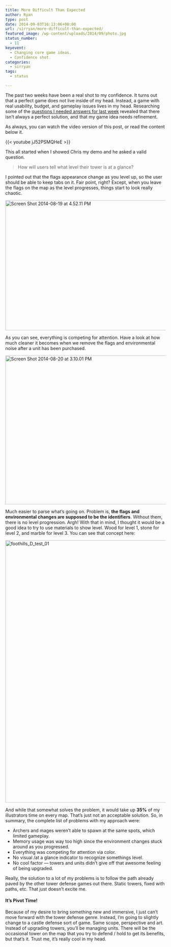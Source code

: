```yaml
---
title: More Difficult Than Expected
author: Ryan
type: post
date: 2014-09-03T16:13:06+00:00
url: /sirryan/more-difficult-than-expected/
featured_image: /wp-content/uploads/2014/09/photo.jpg
status_number:
  - 11
keyevent:
  - Changing core game ideas.
  - Confidence shot.
categories:
  - sirryan
tags:
  - status

---
```

The past two weeks have been a real shot to my confidence. It turns out that a perfect game does not live inside of my head. Instead, a game with real usability, budget, and gameplay issues lives in my head. Researching some of the <a href="http://battleofbrothers.com/sirryan/0-to-art-in-two-weeks" target="_blank">questions I needed answers for last week</a> revealed that there isn&#8217;t always a perfect solution, and that my game idea needs refinement.

<!--more-->

As always, you can watch the video version of this post, or read the content below it.

{{< youtube jJ52PSMQHeE >}}

This all started when I showed Chris my demo and he asked a valid question.

> How will users tell what level their tower is at a glance?

I pointed out that the flags appearance change as you level up, so the user should be able to keep tabs on it. Fair point, right? Except, when you leave the flags on the map as the level progresses, things start to look really chaotic.

<div class="inlineimg">
  <img class="alignnone size-large wp-image-1170" src="/wp-content/uploads/2014/09/Screen-Shot-2014-08-19-at-4.52.11-PM.png" alt="Screen Shot 2014-08-19 at 4.52.11 PM" width="625" height="409"  />
</div>

As you can see, everything is competing for attention. Have a look at how much cleaner it becomes when we remove the flags and environmental noise after a unit has been purchased.

<div class="inlineimg">
  <img class="alignnone size-large wp-image-1172" src="/wp-content/uploads/2014/09/Screen-Shot-2014-08-20-at-3.10.01-PM.png" alt="Screen Shot 2014-08-20 at 3.10.01 PM" width="625" height="468"  />
</div>

Much easier to parse what&#8217;s going on. Problem is, **the flags and environmental changes are supposed to be the identifiers**. Without them, there is no level progression. Argh! With that in mind, I thought it would be a good idea to try to use materials to show level. Wood for level 1, stone for level 2, and marble for level 3. You can see that concept here:

<div class="inlineimg">
  <img class="alignnone wp-image-1174 size-large" src="/wp-content/uploads/2014/09/foothills_D_test_01.jpg" alt="foothills_D_test_01" width="825" />
</div>

And while that somewhat solves the problem, it would take up **35%** of my illustrators time on every map. That&#8217;s just not an acceptable solution. So, in summary, the complete list of problems with my approach were:

  * Archers and mages weren&#8217;t able to spawn at the same spots, which limited gameplay.
  * Memory usage was way too high since the environment changes stuck around as you progressed.
  * Everything was competing for attention via color.
  * No visual /at a glance indicator to recognize somethings level.
  * No cool factor &#8212; towers and units didn&#8217;t give off that awesome feeling of being upgraded.

Really, the solution to a lot of my problems is to follow the path already paved by the other tower defense games out there. Static towers, fixed with paths, etc. That just doesn&#8217;t excite me.

#### It&#8217;s Pivot Time!

Because of my desire to bring something new and immersive, I just can&#8217;t move forward with the tower defense genre. Instead, I&#8217;m going to slightly change to a castle defense sort of game. Same scope, perspective and art. Instead of upgrading towers, you&#8217;ll be managing units. There will be the occasional tower on the map that you try to defend / hold to get its benefits, but that&#8217;s it. Trust me, it&#8217;s really cool in my head.
